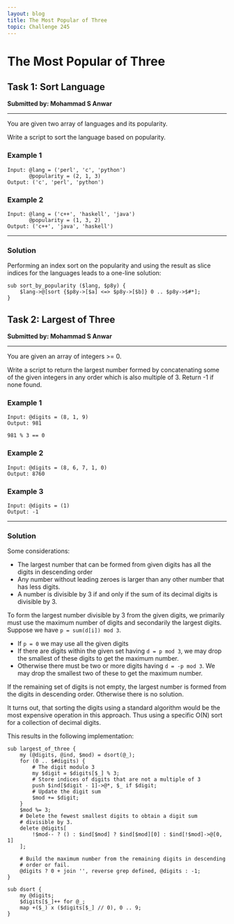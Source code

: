 ```yaml
---
layout: blog
title: The Most Popular of Three
topic: Challenge 245
---
```

# The Most Popular of Three

## Task 1: Sort Language
**Submitted by: Mohammad S Anwar**

---
You are given two array of languages and its popularity.

Write a script to sort the language based on popularity.

### Example 1
```
Input: @lang = ('perl', 'c', 'python')
       @popularity = (2, 1, 3)
Output: ('c', 'perl', 'python')
```
### Example 2
```
Input: @lang = ('c++', 'haskell', 'java')
       @popularity = (1, 3, 2)
Output: ('c++', 'java', 'haskell')
```
---
### Solution
Performing an index sort on the popularity and using the result as slice indices for the languages leads to a one-line solution:
```
sub sort_by_popularity ($lang, $p8y) {
	$lang->@[sort {$p8y->[$a] <=> $p8y->[$b]} 0 .. $p8y->$#*];
}

```

## Task 2: Largest of Three
**Submitted by: Mohammad S Anwar**

---
You are given an array of integers >= 0.

Write a script to return the largest number formed by concatenating some of the given integers in any order which is also multiple of 3. Return -1 if none found.

### Example 1
```
Input: @digits = (8, 1, 9)
Output: 981

981 % 3 == 0

```
### Example 2
```
Input: @digits = (8, 6, 7, 1, 0)
Output: 8760
```
### Example 3
```
Input: @digits = (1)
Output: -1
```
---

### Solution
Some considerations:

  * The largest number that can be formed from given digits has all the digits in descending order
  * Any number without leading zeroes is larger than any other number that has less digits.
  * A number is divisible by 3 if and only if the sum of its decimal digits is divisible by 3.

To form the largest number divisible by 3 from the given digits, we primarily must use the maximum number of digits and secondarily the largest digits.
Suppose we have `p = sum(d[i]) mod 3`.

  * If `p = 0` we may use all the given digits
  * If there are digits within the given set having `d = p mod 3`, we may drop the smallest of these digits to get the maximum number.
  * Otherwise there must be two or more digits having `d = -p mod 3`. We may drop the smallest two of these to get the maximum number.

If the remaining set of digits is not empty, the largest number is formed from the digits in descending order.
Otherwise there is no solution.

It turns out, that sorting the digits using a standard algorithm would
be the most expensive operation in this approach.  Thus using a specific
O(N) sort for a collection of decimal digits.

This results in the following implementation:
```
sub largest_of_three {
    my (@digits, @ind, $mod) = dsort(@_);
    for (0 .. $#digits) {
        # The digit modulo 3
        my $digit = $digits[$_] % 3;
        # Store indices of digits that are not a multiple of 3
        push $ind[$digit - 1]->@*, $_ if $digit;
        # Update the digit sum
        $mod += $digit;
    }
    $mod %= 3;
    # Delete the fewest smallest digits to obtain a digit sum
    # divisible by 3.
    delete @digits[
        !$mod-- ? () : $ind[$mod] ? $ind[$mod][0] : $ind[!$mod]->@[0, 1]
    ];

    # Build the maximum number from the remaining digits in descending
    # order or fail.
    @digits ? 0 + join '', reverse grep defined, @digits : -1;
}

sub dsort {
    my @digits;
    $digits[$_]++ for @_;
    map +($_) x ($digits[$_] // 0), 0 .. 9;
}

```

